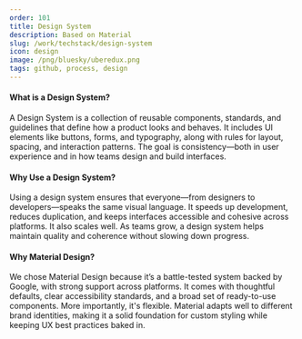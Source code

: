 ```yaml
---
order: 101
title: Design System
description: Based on Material
slug: /work/techstack/design-system
icon: design
image: /png/bluesky/uberedux.png
tags: github, process, design
---
```


#### What is a Design System?

A Design System is a collection of reusable components, standards, and guidelines that define how a product looks and behaves. It includes UI elements like buttons, forms, and typography, along with rules for layout, spacing, and interaction patterns. The goal is consistency—both in user experience and in how teams design and build interfaces.

#### Why Use a Design System?

Using a design system ensures that everyone—from designers to developers—speaks the same visual language. It speeds up development, reduces duplication, and keeps interfaces accessible and cohesive across platforms. It also scales well. As teams grow, a design system helps maintain quality and coherence without slowing down progress.

#### Why Material Design?

We chose Material Design because it’s a battle-tested system backed by Google, with strong support across platforms. It comes with thoughtful defaults, clear accessibility standards, and a broad set of ready-to-use components. More importantly, it's flexible. Material adapts well to different brand identities, making it a solid foundation for custom styling while keeping UX best practices baked in.
